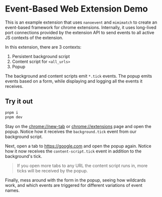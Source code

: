 # Event-Based Web Extension Demo

This is an example extension that uses `nanoevent` and `mimimatch` to create an event-based framework for chrome extensions. Internally, it uses long-lived port connections provided by the extension API to send events to all active JS contexts of the extension.

In this extension, there are 3 contexts:

1. Persistent background script
2. Content script for `<all_urls>`
3. Popup

The background and content scripts emit `*.tick` events. The popup emits events based on a form, while displaying and logging all the events it receives.

## Try it out

```sh
pnpm i
pnpm dev
```

Stay on the <chrome://new-tab> or <chrome://extensions> page and open the popup. Notice how it receives the `background.tick` event from our background script.

Next, open a tab to <https://google.com> and open the popup again. Notice how it now receives the `content-script.tick` event in addition to the background's tick.

> If you open more tabs to any URL the content script runs in, more ticks will be received by the popup.

Finally, mess around with the form in the popup, seeing how wildcards work, and which events are triggered for different variations of event names.
